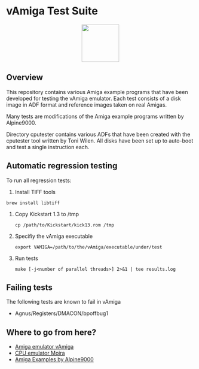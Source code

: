 # vAmiga Test Suite

<p align="center">
  <img src="https://dirkwhoffmann.github.io/vAmiga/images/va-ts.png" height="100">
</p>

## Overview

This repository contains various Amiga example programs that have been developed for testing the vAmiga emulator. Each test consists of a disk image in ADF format and reference images taken on real Amigas. 

Many tests are modifications of the Amiga example programs written by Alpine9000.

Directory cputester contains various ADFs that have been created with the cputester tool written by Toni Wilen. All disks have been set up to auto-boot and test a single instruction each. 

## Automatic regression testing

To run all regression tests:

1. Install TIFF tools 

  `brew install libtiff`

1. Copy Kickstart 1.3 to /tmp

   `cp /path/to/Kickstart/kick13.rom /tmp`

2. Specifiy the vAmiga executable
       
    `export VAMIGA=/path/to/the/vAmiga/executable/under/test`

3. Run tests

    `make [-j<number of parallel threads>] 2>&1 | tee results.log`

## Failing tests

The following tests are known to fail in vAmiga
- Agnus/Registers/DMACON/bpoffbug1

## Where to go from here?

- [Amiga emulator vAmiga](https://github.com/dirkwhoffmann/vAmiga)
- [CPU emulator Moira](https://github.com/dirkwhoffmann/Moira)
- [Amiga Examples by Alpine9000](https://github.com/alpine9000/amiga_examples)
